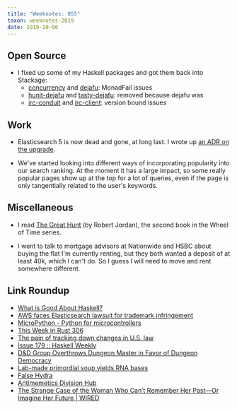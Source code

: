 ```yaml
---
title: "Weeknotes: 055"
taxon: weeknotes-2019
date: 2019-10-06
---
```


## Open Source

- I fixed up some of my Haskell packages and got them back into Stackage:
  - [concurrency][] and [dejafu][]: MonadFail issues
  - [hunit-dejafu][] and [tasty-dejafu][]: removed because dejafu was
  - [irc-conduit][] and [irc-client][]: version bound issues

[concurrency]: https://www.stackage.org/nightly-2019-10-06/package/concurrency-1.8.0.0
[dejafu]: https://www.stackage.org/nightly-2019-10-06/package/dejafu-2.1.0.1
[hunit-dejafu]: https://www.stackage.org/nightly-2019-10-06/package/hunit-dejafu-2.0.0.1
[tasty-dejafu]: https://www.stackage.org/nightly-2019-10-06/package/tasty-dejafu-2.0.0.1
[irc-conduit]: https://www.stackage.org/nightly-2019-10-06/package/irc-conduit-0.3.0.4
[irc-client]: https://www.stackage.org/nightly-2019-10-06/package/irc-client-1.1.1.1

## Work

- Elasticsearch 5 is now dead and gone, at long last.  I wrote up [an
  ADR on the upgrade][].

- We've started looking into different ways of incorporating
  popularity into our search ranking.  At the moment it has a large
  impact, so some really popular pages show up at the top for a lot of
  queries, even if the page is only tangentially related to the user's
  keywords.

[an ADR on the upgrade]: https://github.com/alphagov/search-api/blob/master/doc/arch/adr-009-elasticsearch6-upgrade.md

## Miscellaneous

- I read [The Great Hunt][] (by Robert Jordan), the second book in the
  Wheel of Time series.

- I went to talk to mortgage advisors at Nationwide and HSBC about
  buying the flat I'm currently renting, but they both wanted a
  deposit of at least 40k, which I can't do.  So I guess I will need
  to move and rent somewhere different.

[The Great Hunt]: https://en.wikipedia.org/wiki/The_Great_Hunt

## Link Roundup

- [What is Good About Haskell?](https://doisinkidney.com/posts/2019-10-02-what-is-good-about-haskell.html)
- [AWS faces Elasticsearch lawsuit for trademark infringement](https://searchaws.techtarget.com/news/252471650/AWS-faces-Elasticsearch-lawsuit-for-trademark-infringement)
- [MicroPython - Python for microcontrollers](https://micropython.org/)
- [This Week in Rust 306](https://this-week-in-rust.org/blog/2019/10/01/this-week-in-rust-306/)
- [The pain of tracking down changes in U.S. law](https://blog.plover.com/law/citations.html)
- [Issue 179 :: Haskell Weekly](https://haskellweekly.news/issues/179.html)
- [D&D Group Overthrows Dungeon Master in Favor of Dungeon Democracy](https://thehardtimes.net/harddrive/dd-group-overthrows-dungeon-master-favor-dungeon-democracy/)
- [Lab-made primordial soup yields RNA bases](https://www.nature.com/articles/d41586-019-02622-4)
- [False Hydra](http://goblinpunch.blogspot.com/2014/09/false-hydra.html)
- [Antimemetics Division Hub](http://www.scp-wiki.net/antimemetics-division-hub)
- [The Strange Case of the Woman Who Can’t Remember Her Past—Or Imagine Her Future | WIRED](https://www.wired.com/2016/04/susie-mckinnon-autobiographical-memory-sdam/)
